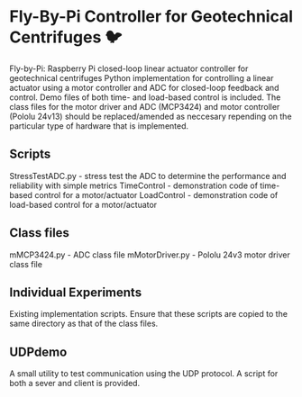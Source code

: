 # Fly-By-Pi Controller for Geotechnical Centrifuges :bird:
Fly-by-Pi: Raspberry Pi closed-loop linear actuator controller for geotechnical centrifuges
Python implementation for controlling a linear actuator using a motor controller and ADC for closed-loop feedback and control.
Demo files of both time- and load-based control is included. The class files for the motor driver and ADC (MCP3424) and motor controller (Pololu 24v13) should be replaced/amended as neccesary repending on the particular type of hardware that is implemented.

## Scripts
StressTestADC.py - stress test the ADC to determine the performance and reliability with simple metrics
TimeControl - demonstration code of time-based control for a motor/actuator
LoadControl - demonstration code of load-based control for a motor/actuator

## Class files
mMCP3424.py - ADC class file
mMotorDriver.py - Pololu 24v3 motor driver class file

## Individual Experiments
Existing implementation scripts. Ensure that these scripts are copied to the same directory as that of the class files.

## UDPdemo
A small utility to test communication using the UDP protocol. A script for both a sever and client is provided.






